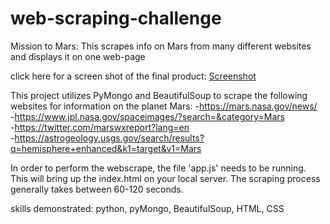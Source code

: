 # web-scraping-challenge
Mission to Mars:  This scrapes info on Mars from many different websites and displays it on one web-page

click here for a screen shot of the final product: [Screenshot](screenshot.png)

This project utilizes PyMongo and BeautifulSoup to scrape the following websites for information on the planet Mars:
-https://mars.nasa.gov/news/  
-https://www.jpl.nasa.gov/spaceimages/?search=&category=Mars  
-https://twitter.com/marswxreport?lang=en  
-https://astrogeology.usgs.gov/search/results?q=hemisphere+enhanced&k1=target&v1=Mars  

In order to perform the webscrape, the file 'app.js' needs to be running.  This will bring up the index.html on your local server.  The scraping process generally takes between 60-120 seconds.

skills demonstrated: python, pyMongo, BeautifulSoup, HTML, CSS


